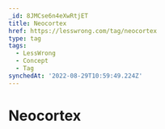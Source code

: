 ```yaml
---
_id: 8JMCse6n4eXwRtjET
title: Neocortex
href: https://lesswrong.com/tag/neocortex
type: tag
tags:
  - LessWrong
  - Concept
  - Tag
synchedAt: '2022-08-29T10:59:49.224Z'
---
```

# Neocortex

